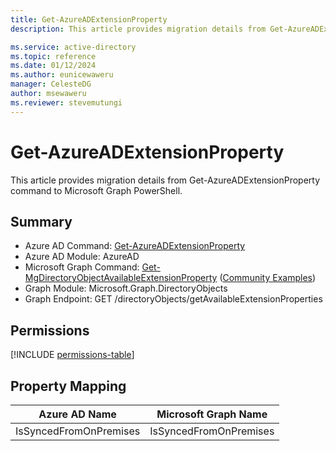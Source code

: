 ```yaml
---
title: Get-AzureADExtensionProperty
description: This article provides migration details from Get-AzureADExtensionProperty command to Microsoft Graph PowerShell.

ms.service: active-directory
ms.topic: reference
ms.date: 01/12/2024
ms.author: eunicewaweru
manager: CelesteDG
author: msewaweru
ms.reviewer: stevemutungi
---
```


# Get-AzureADExtensionProperty

This article provides migration details from Get-AzureADExtensionProperty command to Microsoft Graph PowerShell.

## Summary

+ Azure AD Command: [Get-AzureADExtensionProperty](/powershell/module/azuread/get-azureadextensionproperty)
+ Azure AD Module: AzureAD
+ Microsoft Graph Command: [Get-MgDirectoryObjectAvailableExtensionProperty](/powershell/module/microsoft.graph.directoryobjects/get-mgdirectoryobjectavailableextensionproperty) ([Community Examples](https://github.com/orgs/msgraph/discussions?discussions_q=Get-MgDirectoryObjectAvailableExtensionProperty))
+ Graph Module: Microsoft.Graph.DirectoryObjects
+ Graph Endpoint: GET /directoryObjects/getAvailableExtensionProperties

## Permissions

[!INCLUDE [permissions-table](~/graphref/api-reference/v1.0/includes/permissions/directoryobject-getavailableextensionproperties-permissions.md)]

## Property Mapping

|Azure AD Name|Microsoft Graph Name|
|---|---|
|IsSyncedFromOnPremises|IsSyncedFromOnPremises|